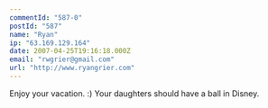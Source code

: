 ```yaml
---
commentId: "587-0"
postId: "587"
name: "Ryan"
ip: "63.169.129.164"
date: 2007-04-25T19:16:18.000Z
email: "rwgrier@gmail.com"
url: "http://www.ryangrier.com"
---
```

<p>Enjoy your vacation. :)  Your daughters should have a ball in Disney.</p>